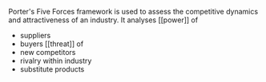 Porter's Five Forces framework is used to assess the competitive dynamics and attractiveness of an industry. 
It analyses 
[[power]] of
- suppliers
- buyers
[[threat]] of 
- new competitors
- rivalry within industry
- substitute products 
